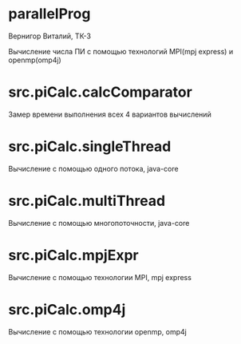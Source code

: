 # parallelProg

Вернигор Виталий, ТК-3

Вычисление числа ПИ с помощью технологий MPI(mpj express) и openmp(omp4j)

# src.piCalc.calcComparator

Замер времени выполнения всех 4 вариантов вычислений

# src.piCalc.singleThread 

Вычисление с помощью одного потока, java-core

# src.piCalc.multiThread 

Вычисление с помощью многопоточности, java-core

# src.piCalc.mpjExpr

Вычисление с помощью технологии MPI, mpj express

# src.piCalc.omp4j

Вычисление с помощью технологии openmp, omp4j
